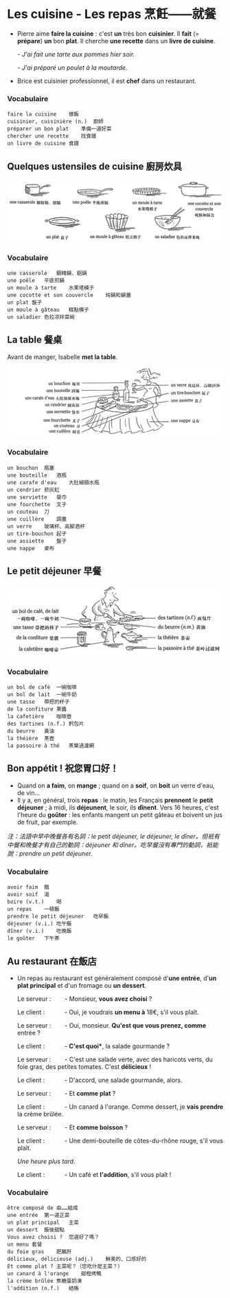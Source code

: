 # Les cuisine - Les repas 烹飪——就餐

* Pierre aime **faire la cuisine** : c'est **un** très bon **cuisinier**. Il **fait** (= **prépare**) **un** bon **plat**. Il cherche **une recette** dans un **livre de cuisine**.

    \- *J'ai fait une tarte aux pommes hier soir.*

    \- *J'ai préparé un poulet à la moutarde.*

* Brice est cuisinier professionnel, il est **chef** dans un restaurant.

### Vocabulaire

```
faire la cuisine	做飯
cuisinier, cuisinière (n.)	廚師
préparer un bon plat	準備一道好菜
chercher une recette	找食譜
un livre de cuisine	食譜
```

## Quelques ustensiles de cuisine 廚房炊具

![image-20210725225236730](../images/image-20210725225236730.png)

### Vocabulaire

```
une casserole	鋼精鍋、鋁鍋
une poêle	平底煎鍋
un moule à tarte	水果塔模子
une cocotte et son couvercle	炖鍋和鍋蓋
un plat	盤子
un moule à gâteau	糕點模子
un saladier	色拉凉拌菜碗
```

## La table 餐桌

Avant de manger, Isabelle **met la table**.

![image-20210725225916826](../images/image-20210725225916826.png)

### Vocabulaire

```
un bouchon	瓶塞
une bouteille	酒瓶
une carafe d'eau	大肚細頸水瓶
un cendrier	菸灰缸
une serviette	餐巾
une fourchette	叉子
un couteau	刀
une cuillère	調羹
un verre	玻璃杯、高腳酒杯
un tire-bouchon	起子
une assiette	盤子
une nappe	桌布
```

## Le petit déjeuner 早餐

![image-20210725230644489](../images/image-20210725230644489.png)

### Vocabulaire

```
un bol de café	一碗咖啡
un bol de lait	一碗牛奶
une tasse	帶把的杯子
de la confiture	果醬
la cafetière	咖啡壺
des tartines (n.f.)	麫包片
du beurre	黃油
la théière	茶壺
la passoire à thé	茶葉過濾網
```

## Bon appétit ! 祝您胃口好！

* Quand on **a faim**, on **mange** ; quand on a **soif**, on **boit** un verre d'eau, de vin...
* Il y a, en général, trois **repas** : le matin, les Français **prennent** le **petit déjeuner** ; à midi, ils **déjeunent**, le soir, ils **dînent**. Vers 16 heures, c'est l'heure du **goûter** : les enfants mangent un petit gâteau et boivent un jus de fruit, par exemple.

*注：法語中早中晚餐各有名詞：le petit déjeuner, le déjeuner, le dîner。但衹有中餐和晚餐才有自己的動詞：déjeuner 和 dîner。吃早餐沒有專門的動詞，衹能說：prendre un petit déjeuner.*

### Vocabulaire

```
avoir faim	餓
avoir soif	渴
boire (v.t.)	喝
un repas	一頓飯
prendre le petit déjeuner	吃早飯
déjeuner (v.i.)	吃午飯
dîner (v.i.)	吃晚飯
le goûter	下午茶
```

## Au restaurant 在飯店

* Un repas au restaurant est généralement composé d'**une entrée**, d'**un plat principal** et d'un fromage ou **un dessert**.

    Le serveur : &emsp;&emsp;\- Monsieur, **vous avez choisi** ?

    Le client : &emsp;&emsp;&emsp;\- Oui, je voudrais **un menu à** 18&euro;, s'il vous plaît.

    Le serveur : &emsp;&emsp;\- Oui, monsieur. **Qu'est que vous prenez, comme** entrée ?

    Le client : &emsp;&emsp;&emsp;\- **C'est quoi\***, la salade gourmande ?

    Le serveur : &emsp;&emsp;\- C'est une salade verte, avec des haricots verts, du foie gras, des petites tomates. C'est **délicieux** !

    Le client : &emsp;&emsp;&emsp;\- D'accord, une salade gourmande, alors.

    Le serveur : &emsp;&emsp;\- Et **comme plat** ?

    Le client : &emsp;&emsp;&emsp;\- Un canard à l'orange. Comme dessert, je **vais prendre** la crème brûlée.

    Le serveur : &emsp;&emsp;\- Et **comme boisson** ?

    Le client : &emsp;&emsp;&emsp;\- Une demi-bouteille de côtes-du-rhône rouge, s'il vous plaît.

    *Une heure plus tard.*

    Le client : &emsp;&emsp;&emsp;\- Un café et **l'addition**, s'il vous plaît !

### Vocabulaire

```
être composé de	由……組成
une entrée	第一道正菜
un plat principal	主菜
un dessert	飯後甜點
Vous avez choisi ?	您選好了嗎？
un menu	套餐
du foie gras	肥鵝肝
délicieux, délicieuse (adj.)	鮮美的、口感好的
Et comme plat ?	主菜呢？（您吃什麽主菜？）
un canard à l'orange	甜橙烤鴨
la crème brûlée	焦糖蛋奶凍
l'addition (n.f.)	結帳
```


